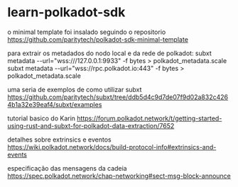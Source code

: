 # learn-polkadot-sdk


o minimal template foi insalado seguindo o repositorio https://github.com/paritytech/polkadot-sdk-minimal-template

para extrair os metadados do nodo local e da rede de polkadot:
 subxt metadata --url="wss:///127.0.0.1:9933" -f bytes > polkadot_metadata.scale
 subxt metadata --url="wss://rpc.polkadot.io:443" -f bytes > polkadot_metadata.scale



uma seria de exemplos de como utilizar subxt https://github.com/paritytech/subxt/tree/ddb5d4c9d7de07f9d02a832c4264b1a32e39eaf4/subxt/examples

tutorial basico do Karin https://forum.polkadot.network/t/getting-started-using-rust-and-subxt-for-polkadot-data-extraction/7652

detalhes sobre extrinsics e eventos https://wiki.polkadot.network/docs/build-protocol-info#extrinsics-and-events

especificação das mensagens da cadeia https://spec.polkadot.network/chap-networking#sect-msg-block-announce


